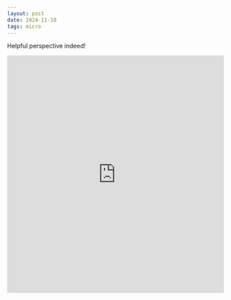 ```yaml
---
layout: post
date: 2024-11-10
tags: micro
---
```


Helpful perspective indeed!

<iframe src="https://www.linkedin.com/embed/feed/update/urn:li:share:7257100049405329409" height="551" width="504" frameborder="0" allowfullscreen="" title="Embedded post"></iframe>